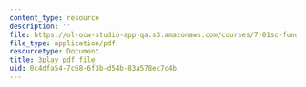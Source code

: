 ```yaml
---
content_type: resource
description: ''
file: https://ol-ocw-studio-app-qa.s3.amazonaws.com/courses/7-01sc-fundamentals-of-biology-fall-2011/0c4dfa547c686f3bd54b83a578ec7c4b_K5n0BMKZR_Q.pdf
file_type: application/pdf
resourcetype: Document
title: 3play pdf file
uid: 0c4dfa54-7c68-6f3b-d54b-83a578ec7c4b
---
```

